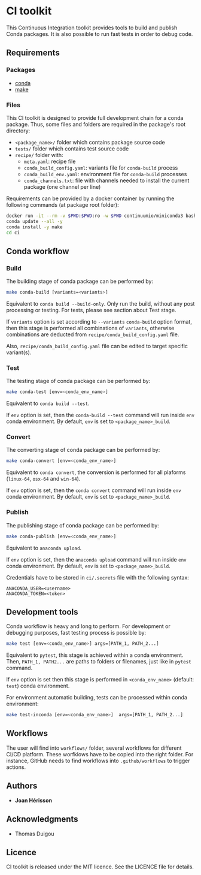 # CI toolkit

This Continuous Integration toolkit provides tools to build and publish Conda packages. It is also possible to run fast tests in order to debug code.

## Requirements

### Packages
* [conda](https://docs.conda.io)
* [make](https://www.gnu.org/software/make)

### Files
This CI toolkit is designed to provide full development chain for a conda package. Thus, some files and folders are required in the package's root directory:
* `<package_name>/` folder which contains package source code
* `tests/` folder which contains test source code
* `recipe/` folder with:
  * `meta.yaml`: recipe file
  * `conda_build_config.yaml`: variants file for `conda-build` process
  * `conda_build_env.yaml`: environment file for `conda-build` processes
  * `conda_channels.txt`: file with channels needed to install the current package (one channel per line)

Requirements can be provided by a docker container by running the following commands (at package root folder):
```bash
docker run -it --rm -v $PWD:$PWD:ro -w $PWD continuumio/miniconda3 bash
conda update --all -y
conda install -y make
cd ci
```

## Conda workflow

### Build
The building stage of conda package can be performed by:
```bash
make conda-build [variants=<variants>]
```
Equivalent to `conda build --build-only`. Only run the build, without  any  post  processing  or  testing. For tests, please see section about Test stage.

If `variants` option is set according to `--variants` `conda-build` option format, then this stage is performed all combinations of `variants`, otherwise combinations are deducted from `recipe/conda_build_config.yaml` file.

Also, `recipe/conda_build_config.yaml` file can be edited to target specific variant(s).

### Test
The testing stage of conda package can be performed by:
```bash
make conda-test [env=<conda_env_name>]
```
Equivalent to `conda build --test`.

If `env` option is set, then the `conda-build --test` command will run inside `env` conda environment. By default, `env` is set to `<package_name>_build`.

### Convert
The converting stage of conda package can be performed by:
```bash
make conda-convert [env=<conda_env_name>]
```
Equivalent to `conda convert`, the conversion is performed for all plaforms (`linux-64`, `osx-64` and `win-64`).

If `env` option is set, then the `conda convert` command will run inside `env` conda environment. By default, `env` is set to `<package_name>_build`.

### Publish
The publishing stage of conda package can be performed by:
```bash
make conda-publish [env=<conda_env_name>]
```
Equivalent to `anaconda upload`.

If `env` option is set, then the `anaconda upload` command will run inside `env` conda environment. By default, `env` is set to `<package_name>_build`.

Credentials have to be stored in `ci/.secrets` file with the following syntax:
```
ANACONDA_USER=<username>
ANACONDA_TOKEN=<token>
```

## Development tools
Conda workflow is heavy and long to perform. For development or debugging purposes, fast testing process is possible by:
```bash
make test [env=<conda_env_name>] args=[PATH_1, PATH_2...]
```
Equivalent to `pytest`, this stage is achieved within a conda environment. Then, `PATH_1, PATH2...` are paths to folders or filenames, just like in `pytest` command.

If `env` option is set then this stage is performed in `<conda_env_name>` (default: `test`) conda environment.

For environment automatic building, tests can be processed within conda environment:
```bash
make test-inconda [env=<conda_env_name>]  args=[PATH_1, PATH_2...]
```

## Workflows
The user will find into `workflows/` folder, several workflows for different CI/CD platform. These worfklows have to be copied into the right folder. For instance, GitHub needs to find workflows into `.github/workflows` to trigger actions.

## Authors

* **Joan Hérisson**

## Acknowledgments

* Thomas Duigou


## Licence
CI toolkit is released under the MIT licence. See the LICENCE file for details.
